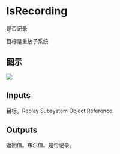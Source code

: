 # IsRecording

是否记录

目标是重放子系统

## 图示

![]($-20221218-20404043.png)

## Inputs

目标。Replay Subsystem Object Reference.  

## Outputs

返回值。布尔值。是否记录。
